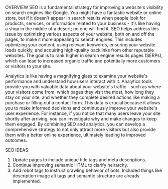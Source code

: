 OVERVIEW
SEO is a fundamental strategy for improving a website's visibility on search engines like Google. You might have a fantastic website or online store, but if it doesn't appear in search results when people look for products, services, or information related to your business - it's like having a shop in the middle of a desert; no one will find it. SEO helps address this issue by optimizing various aspects of your website, both on and off the pages, to make it more appealing to search engines. This includes optimizing your content, using relevant keywords, ensuring your website loads quickly, and acquiring high-quality backlinks from other reputable websites. The goal is to rank higher in search engine results pages (SERPs), which can lead to increased organic traffic and potentially more customers or visitors to your site.

Analytics is like having a magnifying glass to examine your website's performance and understand how users interact with it. Analytics tools provide you with valuable data about your website's traffic - such as where your visitors come from, which pages they visit the most, how long they stay on your site, and whether they complete desired actions like making a purchase or filling out a contact form. This data is crucial because it allows you to make informed decisions and continuously improve your website's user experience. For instance, if you notice that many users leave your site shortly after arriving, you can investigate why and make changes to keep them engaged. By combining SEO and analytics, you can develop a comprehensive strategy to not only attract more visitors but also provide them with a better online experience, ultimately leading to improved outcomes.

SEO IDEAS
1. Update pages to include unique title tags and meta descriptions.
2. Continue improving semantic HTML to clarify heirarchy.
3. Add robot tags to instruct crawling behavior of bots.
Included things like description image alt tags and semantic structure are already implemented.
